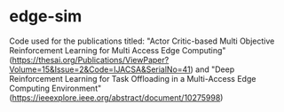 # edge-sim

Code used for the publications titled: "Actor Critic-based Multi Objective Reinforcement Learning for Multi Access Edge Computing"(https://thesai.org/Publications/ViewPaper?Volume=15&Issue=2&Code=IJACSA&SerialNo=41) and "Deep Reinforcement Learning for Task Offloading in a Multi-Access Edge Computing Environment" (https://ieeexplore.ieee.org/abstract/document/10275998)
